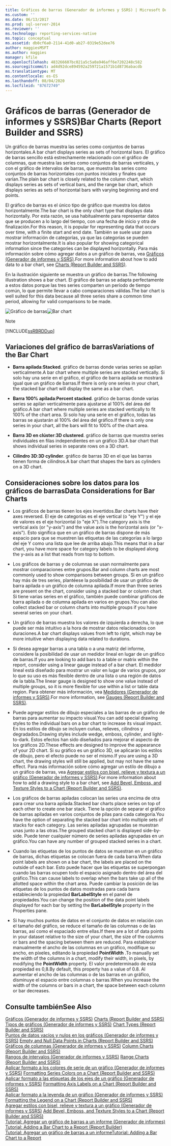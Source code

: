 ```yaml
---
title: Gráficos de barras (Generador de informes y SSRS) | Microsoft Docs
ms.custom: ''
ms.date: 06/13/2017
ms.prod: sql-server-2014
ms.reviewer: ''
ms.technology: reporting-services-native
ms.topic: conceptual
ms.assetid: db0cf6a0-2114-41d0-ab27-0319e52dee76
author: maggiesMSFT
ms.author: maggies
manager: kfile
ms.openlocfilehash: 483266607bc021a5c5a0a946aff6e7202248c582
ms.sourcegitcommit: ad4d92dce894592a259721a1571b1d8736abacdb
ms.translationtype: MT
ms.contentlocale: es-ES
ms.lasthandoff: 08/04/2020
ms.locfileid: "87672749"
---
```

# <a name="bar-charts-report-builder-and-ssrs"></a><span data-ttu-id="112a9-102">Gráficos de barras (Generador de informes y SSRS)</span><span class="sxs-lookup"><span data-stu-id="112a9-102">Bar Charts (Report Builder and SSRS)</span></span>
  <span data-ttu-id="112a9-103">Un gráfico de barras muestra las series como conjuntos de barras horizontales.</span><span class="sxs-lookup"><span data-stu-id="112a9-103">A bar chart displays series as sets of horizontal bars.</span></span> <span data-ttu-id="112a9-104">El gráfico de barras sencillo está estrechamente relacionado con el gráfico de columnas, que muestra las series como conjuntos de barras verticales, y con el gráfico de intervalos de barras, que muestra las series como conjuntos de barras horizontales con puntos iniciales y finales que varían.</span><span class="sxs-lookup"><span data-stu-id="112a9-104">The plain bar chart is closely related to the column chart, which displays series as sets of vertical bars, and the range bar chart, which displays series as sets of horizontal bars with varying beginning and end points.</span></span>  
  
 <span data-ttu-id="112a9-105">El gráfico de barras es el único tipo de gráfico que muestra los datos horizontalmente.</span><span class="sxs-lookup"><span data-stu-id="112a9-105">The bar chart is the only chart type that displays data horizontally.</span></span> <span data-ttu-id="112a9-106">Por esta razón, se usa habitualmente para representar datos que se producen a lo largo del tiempo, con una fecha de inicio y otra de finalización.</span><span class="sxs-lookup"><span data-stu-id="112a9-106">For this reason, it is popular for representing data that occurs over time, with a finite start and end date.</span></span> <span data-ttu-id="112a9-107">También se suele usar para mostrar información de categorías, ya que las categorías se pueden mostrar horizontalmente.</span><span class="sxs-lookup"><span data-stu-id="112a9-107">It is also popular for showing categorical information since the categories can be displayed horizontally.</span></span> <span data-ttu-id="112a9-108">Para más información sobre cómo agregar datos a un gráfico de barras, vea [Gráficos &#40;Generador de informes y SSRS&#41;](charts-report-builder-and-ssrs.md).</span><span class="sxs-lookup"><span data-stu-id="112a9-108">For more information about how to add data to a bar chart, see [Charts &#40;Report Builder and SSRS&#41;](charts-report-builder-and-ssrs.md).</span></span>  
  
 <span data-ttu-id="112a9-109">En la ilustración siguiente se muestra un gráfico de barras.</span><span class="sxs-lookup"><span data-stu-id="112a9-109">The following illustration shows a bar chart.</span></span> <span data-ttu-id="112a9-110">El gráfico de barras se adapta perfectamente a estos datos porque las tres series comparten un período de tiempo común, lo que permite llevar a cabo comparaciones válidas.</span><span class="sxs-lookup"><span data-stu-id="112a9-110">The bar chart is well suited for this data because all three series share a common time period, allowing for valid comparisons to be made.</span></span>  
  
 <span data-ttu-id="112a9-111">![Gráfico de barras](../media/barchart.gif "Gráfico de barras")</span><span class="sxs-lookup"><span data-stu-id="112a9-111">![Bar chart](../media/barchart.gif "Bar chart")</span></span>  
  
> [!NOTE]  
>  [!INCLUDE[ssRBRDDup](../../includes/ssrbrddup-md.md)]  
  
## <a name="variations-of-the-bar-chart"></a><span data-ttu-id="112a9-112">Variaciones del gráfico de barras</span><span class="sxs-lookup"><span data-stu-id="112a9-112">Variations of the Bar Chart</span></span>  
  
-   <span data-ttu-id="112a9-113">**Barra apilada**:</span><span class="sxs-lookup"><span data-stu-id="112a9-113">**Stacked**.</span></span> <span data-ttu-id="112a9-114">gráfico de barras donde varias series se apilan verticalmente.</span><span class="sxs-lookup"><span data-stu-id="112a9-114">A bar chart where multiple series are stacked vertically.</span></span> <span data-ttu-id="112a9-115">Si solo hay una serie en el gráfico, el gráfico de barra apilada se mostrará igual que un gráfico de barras.</span><span class="sxs-lookup"><span data-stu-id="112a9-115">If there is only one series in your chart, the stacked bar chart will display the same as a bar chart.</span></span>  
  
-   <span data-ttu-id="112a9-116">**Barra 100% apilada**:</span><span class="sxs-lookup"><span data-stu-id="112a9-116">**Percent stacked**.</span></span> <span data-ttu-id="112a9-117">gráfico de barras donde varias series se apilan verticalmente para ajustarse al 100% del área del gráfico.</span><span class="sxs-lookup"><span data-stu-id="112a9-117">A bar chart where multiple series are stacked vertically to fit 100% of the chart area.</span></span> <span data-ttu-id="112a9-118">Si solo hay una serie en el gráfico, todas las barras se ajustarán al 100% del área del gráfico.</span><span class="sxs-lookup"><span data-stu-id="112a9-118">If there is only one series in your chart, all the bars will fit to 100% of the chart area.</span></span>  
  
-   <span data-ttu-id="112a9-119">**Barra 3D en clúster**:</span><span class="sxs-lookup"><span data-stu-id="112a9-119">**3D clustered**.</span></span> <span data-ttu-id="112a9-120">gráfico de barras que muestra series individuales en filas independientes en un gráfico 3D.</span><span class="sxs-lookup"><span data-stu-id="112a9-120">A bar chart that shows individual series in separate rows on a 3D chart.</span></span>  
  
-   <span data-ttu-id="112a9-121">**Cilindro 3D**:</span><span class="sxs-lookup"><span data-stu-id="112a9-121">**3D cylinder**.</span></span> <span data-ttu-id="112a9-122">gráfico de barras 3D en el que las barras tienen forma de cilindros.</span><span class="sxs-lookup"><span data-stu-id="112a9-122">A bar chart that shapes the bars as cylinders on a 3D chart.</span></span>  
  
## <a name="data-considerations-for-bar-charts"></a><span data-ttu-id="112a9-123">Consideraciones sobre los datos para los gráficos de barras</span><span class="sxs-lookup"><span data-stu-id="112a9-123">Data Considerations for Bar Charts</span></span>  
  
-   <span data-ttu-id="112a9-124">Los gráficos de barras tienen los ejes invertidos.</span><span class="sxs-lookup"><span data-stu-id="112a9-124">Bar charts have their axes reversed.</span></span> <span data-ttu-id="112a9-125">El eje de categorías es el eje vertical (o "eje Y") y el eje de valores es el eje horizontal (o "eje X").</span><span class="sxs-lookup"><span data-stu-id="112a9-125">The category axis is the vertical axis (or "y-axis") and the value axis is the horizontal axis (or "x-axis").</span></span> <span data-ttu-id="112a9-126">Esto significa que en un gráfico de barras dispone de más espacio para que se muestren las etiquetas de las categorías a lo largo del eje Y como una lista que lee de arriba abajo.</span><span class="sxs-lookup"><span data-stu-id="112a9-126">This means that in a bar chart, you have more space for category labels to be displayed along the y-axis as a list that reads from top to bottom.</span></span>  
  
-   <span data-ttu-id="112a9-127">Los gráficos de barras y de columnas se usan normalmente para mostrar comparaciones entre grupos.</span><span class="sxs-lookup"><span data-stu-id="112a9-127">Bar and column charts are most commonly used to show comparisons between groups.</span></span> <span data-ttu-id="112a9-128">Si en un gráfico hay más de tres series, plantéese la posibilidad de usar un gráfico de barra apilada o un gráfico de columna apilada.</span><span class="sxs-lookup"><span data-stu-id="112a9-128">If more than three series are present on the chart, consider using a stacked bar or column chart.</span></span> <span data-ttu-id="112a9-129">Si tiene varias series en el gráfico, también puede combinar gráficos de barra apilada o de columna apilada en varios en grupos.</span><span class="sxs-lookup"><span data-stu-id="112a9-129">You can also collect stacked bar or column charts into multiple groups if you have several series on your chart.</span></span>  
  
-   <span data-ttu-id="112a9-130">Un gráfico de barras muestra los valores de izquierda a derecha, lo que puede ser más intuitivo a la hora de mostrar datos relacionados con duraciones.</span><span class="sxs-lookup"><span data-stu-id="112a9-130">A bar chart displays values from left to right, which may be more intuitive when displaying data related to durations.</span></span>  
  
-   <span data-ttu-id="112a9-131">Si desea agregar barras a una tabla o a una matriz del informe, considere la posibilidad de usar un medidor lineal en lugar de un gráfico de barras.</span><span class="sxs-lookup"><span data-stu-id="112a9-131">If you are looking to add bars to a table or matrix within the report, consider using a linear gauge instead of a bar chart.</span></span> <span data-ttu-id="112a9-132">El medidor lineal está diseñado para mostrar un valor en lugar de varios grupos, por lo que su uso es más flexible dentro de una lista o una región de datos de la tabla.</span><span class="sxs-lookup"><span data-stu-id="112a9-132">The linear gauge is designed to show one value instead of multiple groups, so it is more flexible for use within a list or table data region.</span></span> <span data-ttu-id="112a9-133">Para obtener más información, vea [Medidores &#40;Generador de informes y SSRS&#41;](gauges-report-builder-and-ssrs.md).</span><span class="sxs-lookup"><span data-stu-id="112a9-133">For more information, see [Gauges &#40;Report Builder and SSRS&#41;](gauges-report-builder-and-ssrs.md).</span></span>  
  
-   <span data-ttu-id="112a9-134">Puede agregar estilos de dibujo especiales a las barras de un gráfico de barras para aumentar su impacto visual.</span><span class="sxs-lookup"><span data-stu-id="112a9-134">You can add special drawing styles to the individual bars on a bar chart to increase its visual impact.</span></span> <span data-ttu-id="112a9-135">En los estilos de dibujo se incluyen cuñas, relieves, cilindros y degradados.</span><span class="sxs-lookup"><span data-stu-id="112a9-135">Drawing styles include wedge, emboss, cylinder, and light-to-dark.</span></span> <span data-ttu-id="112a9-136">Estos efectos han sido diseñados para mejorar el aspecto de los gráficos 2D.</span><span class="sxs-lookup"><span data-stu-id="112a9-136">These effects are designed to improve the appearance of your 2D chart.</span></span> <span data-ttu-id="112a9-137">Si su gráfico es un gráfico 3D, se aplicarán los estilos de dibujo, pero el efecto puede no ser el mismo.</span><span class="sxs-lookup"><span data-stu-id="112a9-137">If you are using a 3D chart, the drawing styles will still be applied, but may not have the same effect.</span></span> <span data-ttu-id="112a9-138">Para más información sobre cómo agregar un estilo de dibujo a un gráfico de barras, vea [Agregar estilos con bisel, relieve y textura a un gráfico &#40;Generador de informes y SSRS&#41;](chart-effects-add-bevel-emboss-or-texture-report-builder.md).</span><span class="sxs-lookup"><span data-stu-id="112a9-138">For more information about how to add a drawing style to a bar chart, see [Add Bevel, Emboss, and Texture Styles to a Chart &#40;Report Builder and SSRS&#41;](chart-effects-add-bevel-emboss-or-texture-report-builder.md).</span></span>  
  
-   <span data-ttu-id="112a9-139">Los gráficos de barras apiladas colocan las series una encima de otra para crear una barra apilada.</span><span class="sxs-lookup"><span data-stu-id="112a9-139">Stacked bar charts place series on top of each other to create one bar stack.</span></span> <span data-ttu-id="112a9-140">Tiene la opción de separar el gráfico de barras apiladas en varios conjuntos de pilas para cada categoría.</span><span class="sxs-lookup"><span data-stu-id="112a9-140">You have the option of separating the stacked bar chart into multiple sets of stacks for each category.</span></span> <span data-ttu-id="112a9-141">Las series apiladas agrupadas se muestran unas junto a las otras.</span><span class="sxs-lookup"><span data-stu-id="112a9-141">The grouped stacked chart is displayed side-by-side.</span></span> <span data-ttu-id="112a9-142">Puede tener cualquier número de series apiladas agrupadas en un gráfico.</span><span class="sxs-lookup"><span data-stu-id="112a9-142">You can have any number of grouped stacked series in a chart.</span></span>  
  
-   <span data-ttu-id="112a9-143">Cuando las etiquetas de los puntos de datos se muestran en un gráfico de barras, dichas etiquetas se colocan fuera de cada barra.</span><span class="sxs-lookup"><span data-stu-id="112a9-143">When data point labels are shown on a bar chart, the labels are placed on the outside of each bar.</span></span> <span data-ttu-id="112a9-144">Esto puede hacer que las etiquetas se superpongan cuando las barras ocupen todo el espacio asignado dentro del área del gráfico.</span><span class="sxs-lookup"><span data-stu-id="112a9-144">This can cause labels to overlap when the bars take up all of the allotted space within the chart area.</span></span> <span data-ttu-id="112a9-145">Puede cambiar la posición de las etiquetas de los puntos de datos mostradas para cada barra estableciendo la propiedad **BarLabelStyle** en el panel de propiedades.</span><span class="sxs-lookup"><span data-stu-id="112a9-145">You can change the position of the data point labels displayed for each bar by setting the **BarLabelStyle** property in the Properties pane.</span></span>  
  
-   <span data-ttu-id="112a9-146">Si hay muchos puntos de datos en el conjunto de datos en relación con el tamaño del gráfico, se reduce el tamaño de las columnas o de las barras, así como el espaciado entre ellas.</span><span class="sxs-lookup"><span data-stu-id="112a9-146">If there are a lot of data points in your dataset relative to the size of your chart, the size of the columns or bars and the spacing between them are reduced.</span></span> <span data-ttu-id="112a9-147">Para establecer manualmente el ancho de las columnas en un gráfico, modifique su ancho, en píxeles, editando la propiedad **PointWidth** .</span><span class="sxs-lookup"><span data-stu-id="112a9-147">To manually set the width of the columns in a chart, modify their width, in pixels, by modifying the **PointWidth** property.</span></span> <span data-ttu-id="112a9-148">El valor predeterminado de esta propiedad es 0,8.</span><span class="sxs-lookup"><span data-stu-id="112a9-148">By default, this property has a value of 0.8.</span></span> <span data-ttu-id="112a9-149">Al aumentar el ancho de las columnas o de las barras en un gráfico, disminuye el espacio entre columnas o barras.</span><span class="sxs-lookup"><span data-stu-id="112a9-149">When you increase the width of the columns or bars in a chart, the space between each column or bar decreases.</span></span>  
  
## <a name="see-also"></a><span data-ttu-id="112a9-150">Consulte también</span><span class="sxs-lookup"><span data-stu-id="112a9-150">See Also</span></span>  
 <span data-ttu-id="112a9-151">[Gráficos &#40;Generador de informes y SSRS&#41;](charts-report-builder-and-ssrs.md) </span><span class="sxs-lookup"><span data-stu-id="112a9-151">[Charts &#40;Report Builder and SSRS&#41;](charts-report-builder-and-ssrs.md) </span></span>  
 <span data-ttu-id="112a9-152">[Tipos de gráficos &#40;Generador de informes y SSRS&#41;](chart-types-report-builder-and-ssrs.md) </span><span class="sxs-lookup"><span data-stu-id="112a9-152">[Chart Types &#40;Report Builder and SSRS&#41;](chart-types-report-builder-and-ssrs.md) </span></span>  
 <span data-ttu-id="112a9-153">[Puntos de datos vacíos y nulos en los gráficos &#40;Generador de informes y SSRS&#41;](empty-and-null-data-points-in-charts-report-builder-and-ssrs.md) </span><span class="sxs-lookup"><span data-stu-id="112a9-153">[Empty and Null Data Points in Charts &#40;Report Builder and SSRS&#41;](empty-and-null-data-points-in-charts-report-builder-and-ssrs.md) </span></span>  
 <span data-ttu-id="112a9-154">[Gráficos de columnas &#40;Generador de informes y SSRS&#41;](column-charts-report-builder-and-ssrs.md) </span><span class="sxs-lookup"><span data-stu-id="112a9-154">[Column Charts &#40;Report Builder and SSRS&#41;](column-charts-report-builder-and-ssrs.md) </span></span>  
 <span data-ttu-id="112a9-155">[Rangos de intervalos &#40;Generador de informes y SSRS&#41;](range-charts-report-builder-and-ssrs.md) </span><span class="sxs-lookup"><span data-stu-id="112a9-155">[Range Charts &#40;Report Builder and SSRS&#41;](range-charts-report-builder-and-ssrs.md) </span></span>  
 <span data-ttu-id="112a9-156">[Aplicar formato a los colores de serie de un gráfico &#40;Generador de informes y SSRS&#41;](formatting-series-colors-on-a-chart-report-builder-and-ssrs.md) </span><span class="sxs-lookup"><span data-stu-id="112a9-156">[Formatting Series Colors on a Chart &#40;Report Builder and SSRS&#41;](formatting-series-colors-on-a-chart-report-builder-and-ssrs.md) </span></span>  
 <span data-ttu-id="112a9-157">[Aplicar formato a las etiquetas de los ejes de un gráfico &#40;Generador de informes y SSRS&#41;](formatting-axis-labels-on-a-chart-report-builder-and-ssrs.md) </span><span class="sxs-lookup"><span data-stu-id="112a9-157">[Formatting Axis Labels on a Chart &#40;Report Builder and SSRS&#41;](formatting-axis-labels-on-a-chart-report-builder-and-ssrs.md) </span></span>  
 <span data-ttu-id="112a9-158">[Aplicar formato a la leyenda de un gráfico &#40;Generador de informes y SSRS&#41;](chart-legend-formatting-report-builder.md) </span><span class="sxs-lookup"><span data-stu-id="112a9-158">[Formatting the Legend on a Chart &#40;Report Builder and SSRS&#41;](chart-legend-formatting-report-builder.md) </span></span>  
 <span data-ttu-id="112a9-159">[Agregar estilos con bisel, relieve y textura a un gráfico &#40;Generador de informes y SSRS&#41;](chart-effects-add-bevel-emboss-or-texture-report-builder.md) </span><span class="sxs-lookup"><span data-stu-id="112a9-159">[Add Bevel, Emboss, and Texture Styles to a Chart &#40;Report Builder and SSRS&#41;](chart-effects-add-bevel-emboss-or-texture-report-builder.md) </span></span>  
 <span data-ttu-id="112a9-160">[Tutorial: Agregar un gráfico de barras a un informe (Generador de informes)](https://go.microsoft.com/fwlink/?LinkId=198052) </span><span class="sxs-lookup"><span data-stu-id="112a9-160">[Tutorial: Adding a Bar Chart to a Report (Report Builder)](https://go.microsoft.com/fwlink/?LinkId=198052) </span></span>  
 [<span data-ttu-id="112a9-161">Tutorial: Agregar un gráfico de barras a un informe</span><span class="sxs-lookup"><span data-stu-id="112a9-161">Tutorial: Adding a Bar Chart to a Report</span></span>](https://go.microsoft.com/fwlink/?LinkId=198042)  
  
  
